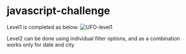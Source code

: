 # javascript-challenge

Level1 is completed as below: 
![UFO-level1]("/UFO-level-1/static/images/date-filter.PNG")
 
Level2 can be done using individual filter options, and as a combination works only for date and city 
